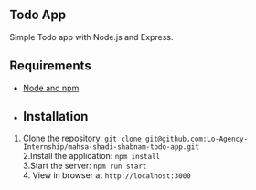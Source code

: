 ## Todo App

Simple Todo app with Node.js and Express.
## Requirements
- [Node and npm](http://nodejs.org)
- ## Installation
 1. Clone the repository: `git clone git@github.com:Lo-Agency-Internship/mahsa-shadi-shabnam-todo-app.git`<br />2.Install the application: `npm install`<br />3.Start the server: `npm run start`<br />4. View in browser at `http://localhost:3000`
